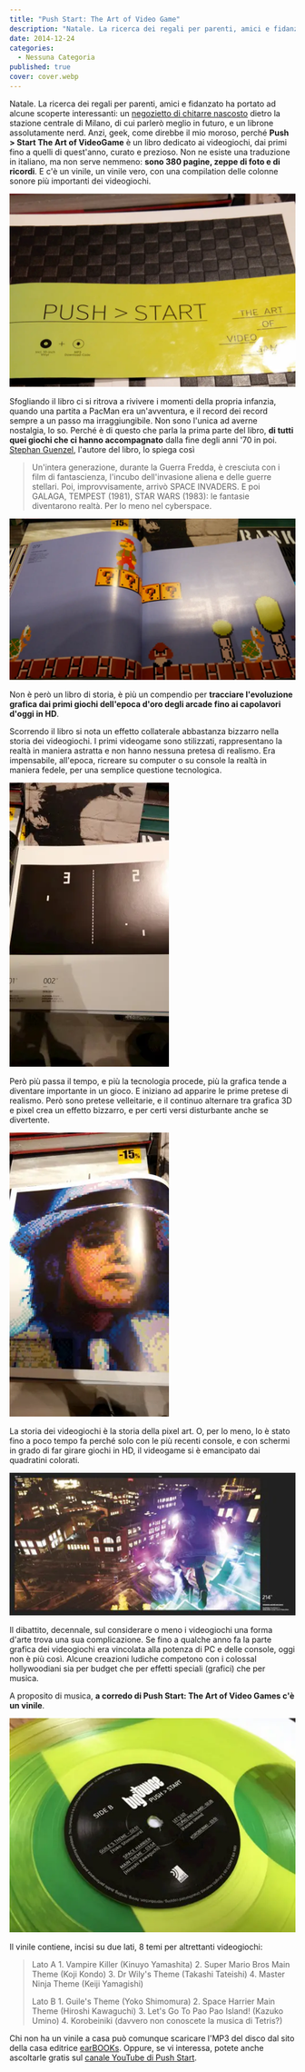 ```yaml
---
title: "Push Start: The Art of Video Game"
description: "Natale. La ricerca dei regali per parenti, amici e fidanzato ha portato ad alcune scoperte interessanti: un negozietto di chitarre nascosto dietro la stazione centrale di Milano, di cui parlerò meglio in futuro, e un librone assolutamente nerd. Anzi, geek, come direbbe il mio moroso, perché Push > Start The Art of VideoGame è un libro dedicato ai videogiochi, dai primi fino a quelli di quest'anno, curato e prezioso. Non ne esiste una traduzione in italiano, ma non serve nemmeno: sono 380 pagine, zeppe di foto e di ricordi. E c'è un vinile, un vinile vero, con una compilation delle colonne sonore più importanti dei videogiochi."
date: 2014-12-24
categories:
  - Nessuna Categoria
published: true
cover: cover.webp
---
```

Natale. La ricerca dei regali per parenti, amici e fidanzato ha portato ad alcune scoperte interessanti: un [negozietto di chitarre nascosto](https://www.facebook.com/tramusicaetparole/posts/752917108126112 "Il misterioso mistero delle chitarre misteriose") dietro la stazione centrale di Milano, di cui parlerò meglio in futuro, e un librone assolutamente nerd. Anzi, geek, come direbbe il mio moroso, perché **Push > Start The Art of VideoGame** è un libro dedicato ai videogiochi, dai primi fino a quelli di quest'anno, curato e prezioso. Non ne esiste una traduzione in italiano, ma non serve nemmeno: **sono 380 pagine, zeppe di foto e di ricordi**. E c'è un vinile, un vinile vero, con una compilation delle colonne sonore più importanti dei videogiochi.

![pixel-art-videogiochi-copertina](./pixel-art-videogiochi-copertina.webp)

Sfogliando il libro ci si ritrova a rivivere i momenti della propria infanzia, quando una partita a PacMan era un'avventura, e il record dei record sempre a un passo ma irraggiungibile. Non sono l'unica ad averne nostalgia, lo so. Perché è di questo che parla la prima parte del libro, **di tutti quei giochi che ci hanno accompagnato** dalla fine degli anni '70 in poi. [Stephan Guenzel](http://www.btk-fh.de/de/team/stephan-guenzel/ "Stephna Guenzel, professore alla Berlin Technical Art School"), l'autore del libro, lo spiega così

> Un'intera generazione, durante la Guerra Fredda, è cresciuta con i film di fantascienza, l'incubo dell'invasione aliena e delle guerre stellari. Poi, improvvisamente, arrivò SPACE INVADERS. E poi GALAGA, TEMPEST (1981), STAR WARS (1983): le fantasie diventarono realtà. Per lo meno nel cyberspace.

![pixel-art-videogiochi](./pixel-art-videogiochi.webp)

Non è però un libro di storia, è più un compendio per **tracciare l'evoluzione grafica dai primi giochi dell'epoca d'oro degli arcade fino ai capolavori d'oggi in HD**.

Scorrendo il libro si nota un effetto collaterale abbastanza bizzarro nella storia dei videogiochi. I primi videogame sono stilizzati, rappresentano la realtà in maniera astratta e non hanno nessuna pretesa di realismo. Era impensabile, all'epoca, ricreare su computer o su console la realtà in maniera fedele, per una semplice questione tecnologica.

![pixel-art-videogiochi-8](./pixel-art-videogiochi-8.webp)

Però più passa il tempo, e più la tecnologia procede, più la grafica tende a diventare importante in un gioco. E iniziano ad apparire le prime pretese di realismo. Però sono pretese velleitarie, e il continuo alternare tra grafica 3D e pixel crea un effetto bizzarro, e per certi versi disturbante anche se divertente.

![pixel-art-videogiochi-13](./pixel-art-videogiochi-13.webp)

La storia dei videogiochi è la storia della pixel art. O, per lo meno, lo è stato fino a poco tempo fa perché solo con le più recenti console, e con schermi in grado di far girare giochi in HD, il videogame si è emancipato dai quadratini colorati.

![pushstart-infamous](./pushstart-infamous.webp)

Il dibattito, decennale, sul considerare o meno i videogiochi una forma d'arte trova una sua complicazione. Se fino a qualche anno fa la parte grafica dei videogiochi era vincolata alla potenza di PC e delle console, oggi non è più così. Alcune creazioni ludiche competono con i colossal hollywoodiani sia per budget che per effetti speciali (grafici) che per musica.

A proposito di musica, **a corredo di Push Start: The Art of Video Games c'è un vinile**.

![vinile-push-start](./vinile-push-start.webp)

Il vinile contiene, incisi su due lati, 8 temi per altrettanti videogiochi:

> Lato A 1. Vampire Killer (Kinuyo Yamashita) 2. Super Mario Bros Main Theme (Koji Kondo) 3. Dr Wily's Theme (Takashi Tateishi) 4. Master Ninja Theme (Keiji Yamagishi)
>
> Lato B 1. Guile's Theme (Yoko Shimomura) 2. Space Harrier Main Theme (Hiroshi Kawaguchi) 3. Let's Go To Pao Pao Island! (Kazuko Umino) 4. Korobeiniki (davvero non conoscete la musica di Tetris?)

Chi non ha un vinile a casa può comunque scaricare l'MP3 del disco dal sito della casa editrice [earBOOKs](https://www.edelbooks.com/buecher/earbooks/ "earBOOKS"). Oppure, se vi interessa, potete anche ascoltarle gratis sul [canale YouTube di Push Start](https://www.youtube.com/user/earBOOKS/videos "Ok, in realtà è il canale video della casa editrice").
